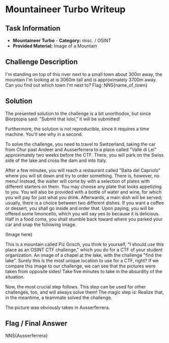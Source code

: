 # Mountaineer Turbo Writeup

## Task Information
- **Mountaineer Turbo** - **Category:** misc. / OSINT  
- **Provided Material:** Image of a Mountain

## Challenge Description
I'm standing on top of this river next to a small town about 300m away, the mountain I'm looking at is 3060m tall and is approximately 3700m away. Can you find out which town I'm next to? Flag: NNS{name_of_town}

## Solution

The presented solution to the challenge is a bit unorthodox, but since Blorptopia said: "Submit that lolol," it will be submitted!

Furthermore, the solution is not reproducible, since it requires a time machine. You'll see why in a second.

To solve the challenge, you need to travel to Switzerland, taking the car from Chur past Andeer and Ausserferrera to a place called "Valle di Lei" approximately two weeks before the CTF. There, you will park on the Swiss side of the lake and cross the dam and into Italy.

After a few minutes, you will reach a restaurant called "Baita del Capriolo" where you will sit down and try to order something. There is, however, no menu! Instead, the waiter will come by with a selection of plates with different starters on them. You may choose any plate that looks appetizing to you. You will also be provided with a bottle of water and wine, for which you will pay for just what you drink. Afterwards, a main dish will be served; usually, there is a choice between two different dishes. If you want a coffee or dessert, you shall go inside and order that. Upon paying, you will be offered some limoncello, which you will say yes to because it is delicious. Half in a food coma, you shall stumble back toward where you parked your car and snap the following image.

(Image here)

This is a mountain called Piz Grisch, you think to yourself, "I should use this place as an OSINT CTF challenge," which you do for a CTF of your student organization. An image of a chapel at the lake, with the challenge "find the lake". Surely this is the most unique location to use for a CTF, right? If we compare this image to our challenge, we can see that the pictures were taken from opposite sides! Take five minutes to take in the absurdity of the situation.

Now, the most crucial step follows. This step can be used for other challenges, too, and will always solve them! The magic step is: Realize that, in the meantime, a teammate solved the challenge.

The picture was obviously taken in Ausserferrera.

## Flag / Final Answer

NNS{Ausserferrera}
